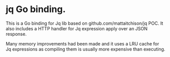 # jq Go binding.

This is a Go binding for Jq lib based on github.com/mattaitchison/jq POC. It also includes a HTTP handler for Jq expression apply over an JSON response. 

Many memory improvements had been made and it uses a LRU cache for Jq expressions as compiling them is usually more expensive than executing. 